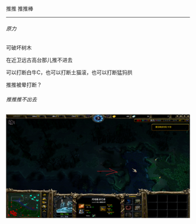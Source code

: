 推推	推推棒

---

###### 原力

可破坏树木

在近卫远古高台那儿推不进去

可以打断白牛C，也可以打断土猫滚，也可以打断猛犸拱

推推被晕打断？

###### 推推推不出去

<img src="./img/推推.png" alt="推不出去" style="zoom: 50%;" align="left" />